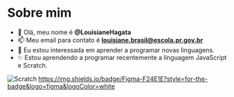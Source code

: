 # Sobre mim
- 👋 Olá, meu nome é **@LouisianeHagata**
- 📫 Meu email para contato é **louisiane.brasil@escola.pr.gov.br**
- 💞️ Eu estou interessada em aprender a programar novas linguagens.
- ✨ Estou aprendendo a programar recentemente a linguagem JavaScript e Scratch.


![Scratch](https://img.shields.io/badge/Scratch-4D97FF?style=for-the-badge&logo=Scratch&logoColor=white)
https://img.shields.io/badge/Figma-F24E1E?style=for-the-badge&logo=figma&logoColor=white

